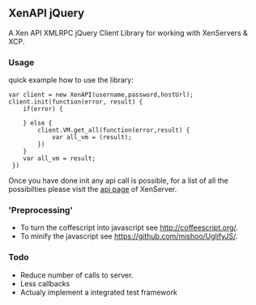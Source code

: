 ## XenAPI jQuery

A Xen API XMLRPC jQuery Client Library for working with XenServers & XCP.

### Usage

quick example how to use the library:

```
var client = new XenAPI(username,password,hostUrl);
client.init(function(error, result) {
    if(error) {

    } else {
        client.VM.get_all(function(error,result) {
            var all_vm = (result);
        })
    }
    var all_vm = result;
 })
```

Once you have done init any api call is possible, for a list of all the possibilties please visit the [api page](http://docs.vmd.citrix.com/XenServer/6.1.0/1.0/en_gb/api/index.html) of XenServer.


### 'Preprocessing'

- To turn the coffescript into javascript see http://coffeescript.org/.
- To minify the javascript see https://github.com/mishoo/UglifyJS/.

### Todo

- Reduce number of calls to server.
- Less callbacks
- Actualy implement a integrated test framework